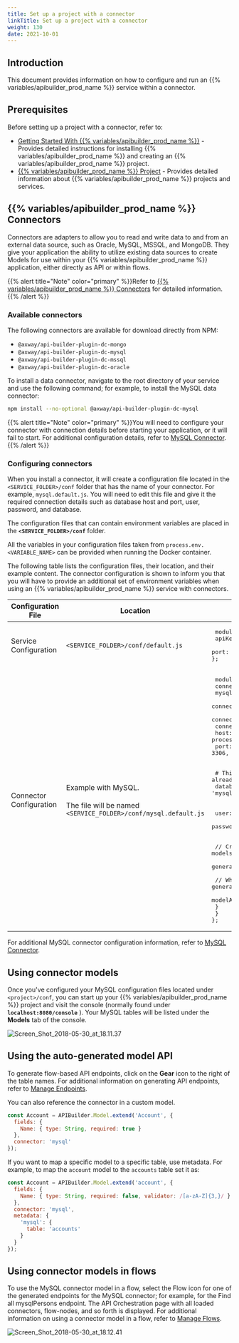 ```yaml
---
title: Set up a project with a connector
linkTitle: Set up a project with a connector
weight: 130
date: 2021-10-01
---
```


## Introduction

This document provides information on how to configure and run an {{% variables/apibuilder_prod_name %}} service within a connector.

## Prerequisites

Before setting up a project with a connector, refer to:

* [Getting Started With {{% variables/apibuilder_prod_name %}}](/docs/getting_started/) - Provides detailed instructions for installing {{% variables/apibuilder_prod_name %}} and creating an {{% variables/apibuilder_prod_name %}} project.
* [{{% variables/apibuilder_prod_name %}} Project](/docs/developer_guide/project/) - Provides detailed information about {{% variables/apibuilder_prod_name %}} projects and services.

## {{% variables/apibuilder_prod_name %}} Connectors

Connectors are adapters to allow you to read and write data to and from an external data source, such as Oracle, MySQL, MSSQL, and MongoDB. They give your application the ability to utilize existing data sources to create Models for use within your {{% variables/apibuilder_prod_name %}} application, either directly as API or within flows.

{{% alert title="Note" color="primary" %}}Refer to [{{% variables/apibuilder_prod_name %}} Connectors](/docs/developer_guide/connectors/) for detailed information.{{% /alert %}}

### Available connectors

The following connectors are available for download directly from NPM:

* `@axway/api-builder-plugin-dc-mongo`
* `@axway/api-builder-plugin-dc-mysql`
* `@axway/api-builder-plugin-dc-mssql`
* `@axway/api-builder-plugin-dc-oracle`

To install a data connector, navigate to the root directory of your service and use the following command; for example, to install the MySQL data connector:

```bash
npm install --no-optional @axway/api-builder-plugin-dc-mysql
```

{{% alert title="Note" color="primary" %}}You will need to configure your connector with connection details before starting your application, or it will fail to start. For additional configuration details, refer to [MySQL Connector](/docs/developer_guide/connectors/mysql_connector/).{{% /alert %}}

### Configuring connectors

When you install a connector, it will create a configuration file located in the `<SERVICE_FOLDER>/conf` folder that has the name of your connector. For example, `mysql.default.js`. You will need to edit this file and give it the required connection details such as database host and port, user, password, and database.

The configuration files that can contain environment variables are placed in the **`<SERVICE_FOLDER>/conf`** folder.

All the variables in your configuration files taken from `process.env.<VARIABLE_NAME>` can be provided when running the Docker container.

The following table lists the configuration files, their location, and their example content. The connector configuration is shown to inform you that you will have to provide an additional set of environment variables when using an {{% variables/apibuilder_prod_name %}} service with connectors.

| Configuration File | Location | Example |
| --- | --- | --- |
| Service Configuration | `<SERVICE_FOLDER>/conf/default.js` | <pre> module.exports = {<br /> apiKey: process.env.APIKEY<br /> port: parseInt(process.env.PORT) &#x7c;&#x7c; 8080<br />}; </pre> |
| Connector Configuration | Example with MySQL.<br /><br />The file will be named `<SERVICE_FOLDER>/conf/mysql.default.js` | <pre> module.exports = {<br />  connectors: {<br />    mysql: {<br />      connector: '@axway/api-builder-plugin-dc-mysql',<br />      connectionPooling: true,<br />      connectionLimit: 10,<br />      host: process.env.MYSQL_HOST &#x7c;&#x7c; 'localhost',<br />      port: 3306,<br /> <br /> <br />    # This could be set to mysql since this is already available database  by default<br />      database: 'mysql',<br /> <br /> <br />      user: process.env.MYSQL_USER,<br />      password: process.env.MYSQL_PASSWORD,<br /> <br /> <br />      // Create models based on your schema that can be used in your API.<br />      generateModelsFromSchema: true,<br /> <br />      // Whether or not to generate APIs based on the methods in generated models.<br />      modelAutogen: false<br />    }<br />  }<br />}; </pre> |

For additional MySQL connector configuration information, refer to [MySQL Connector](/docs/developer_guide/connectors/mysql_connector/).

## Using connector models

Once you've configured your MySQL configuration files located under `<project>/conf`, you can start up your {{% variables/apibuilder_prod_name %}} project and visit the console (normally found under **`localhost:8080/console`** ). Your MySQL tables will be listed under the **Models** tab of the console.

![Screen_Shot_2018-05-30_at_18.11.37](/Images/screen_shot_2018_05_30_at_18_11_37.png)

## Using the auto-generated model API

To generate flow-based API endpoints, click on the **Gear** icon to the right of the table names. For additional information on generating API endpoints, refer to [Manage Endpoints](/docs/developer_guide/flows/manage_endpoints/).

You can also reference the connector in a custom model.

```javascript
const Account = APIBuilder.Model.extend('Account', {
  fields: {
    Name: { type: String, required: true }
  },
  connector: 'mysql'
});
```

If you want to map a specific model to a specific table, use metadata. For example, to map the `account` model to the `accounts` table set it as:

```javascript
const Account = APIBuilder.Model.extend('account', {
  fields: {
    Name: { type: String, required: false, validator: /[a-zA-Z]{3,}/ }
  },
  connector: 'mysql',
  metadata: {
    'mysql': {
      table: 'accounts'
    }
  }
});
```

## Using connector models in flows

To use the MySQL connector model in a flow, select the Flow icon for one of the generated endpoints for the MySQL connector; for example, for the Find all mysqlPersons endpoint. The API Orchestration page with all loaded connectors, flow-nodes, and so forth is displayed. For additional information on using a connector model in a flow, refer to [Manage Flows](/docs/developer_guide/flows/manage_flows/).

![Screen_Shot_2018-05-30_at_18.12.41](/Images/screen_shot_2018_05_30_at_18_12_41.png)
